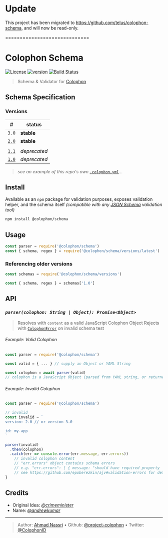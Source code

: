 # Update

This project has been migrated to https://github.com/telus/colophon-schema, and will now be read-only.

=============================


# Colophon Schema

[![License][license-image]][license-url] [![version][npm-image]][npm-url] [![Build Status][circle-image]][circle-url]

> Schema & Validator for [Colophon][colophon-id]

## Schema Specification

### Versions

| \#                   | status        |
| -------------------- | ------------- |
| [`3.0`](schema/3.0/) | **stable**    |
| [`2.0`](schema/2.0/) | **stable**    |
|                      |               |
| [`1.1`](schema/1.1/) | _deprecated_  |
| [`1.0`](schema/1.0/) | _deprecated_  |

> _see an example of this repo's own [`.colophon.yml`](./.colophon.yml)..._

## Install

Available as an `npm` package for validation purposes, exposes validation helper, and the schema itself _(compatible with any [JSON Schema][] validation tool)_

```bash
npm install @colophon/schema
```

## Usage

```js
const parser = require('@colophon/schema')
const { schema, regex } = require('@colophon/schema/versions/latest')
```

### Referencing older versions

```js
const schemas = require('@colophon/schema/versions')

const { schema, regex } = schemas['1.0']
```

## API

### _`parser(colophon: String | Object): Promise<Object>`_

> Resolves with `content` as a valid JavaScript Colophon Object
> Rejects with [`ColophonError`](./error.js) on invalid schema test

###### Example: Valid Colophon

```js
const parser = require('@colophon/schema')

const valid = { ... } // supply an Object or YAML String

const colophon = await parser(valid)
// colophon is a JavaScript Object (parsed from YAML string, or returned as is)
```

###### Example: Invalid Colophon

```js
const parser = require('@colophon/schema')

// invalid
const invalid = `
version: 2.0 // or version 3.0

id: my-app
`

parser(invalid)
  .then(colophon)
  .catch(err => console.error(err.message, err.errors))
    // invalid colophon content
    // "err.errors" object contains schema errors
    // e.g. "err.errors": [ { message: "should have required property 'contacts'" } ]
    // see https://github.com/epoberezkin/ajv#validation-errors for details
}
```

## Credits

- Original Idea: _[@crimeminister](https://github.com/crimeminister)_
- Name: _[@andrewkumar](https://github.com/andrewkumar)_

---
> Author: [Ahmad Nassri](https://www.ahmadnassri.com) &bull; 
> Github: [@project-colophon](https://github.com/project-colophon) &bull; 
> Twitter: [@ColophonID](https://twitter.com/ColophonID)

[license-url]: LICENSE
[license-image]: https://img.shields.io/github/license/project-colophon/schema.svg?style=for-the-badge&logo=circleci

[circle-url]: https://circleci.com/gh/project-colophon/schema
[circle-image]: https://img.shields.io/circleci/project/github/project-colophon/schema/master.svg?style=for-the-badge&logo=circleci

[npm-url]: https://www.npmjs.com/package/@colophon/schema
[npm-image]: https://img.shields.io/npm/v/@colophon/schema.svg?style=for-the-badge&logo=npm

[json schema]: http://json-schema.org
[colophon-id]: https://colophon.id
